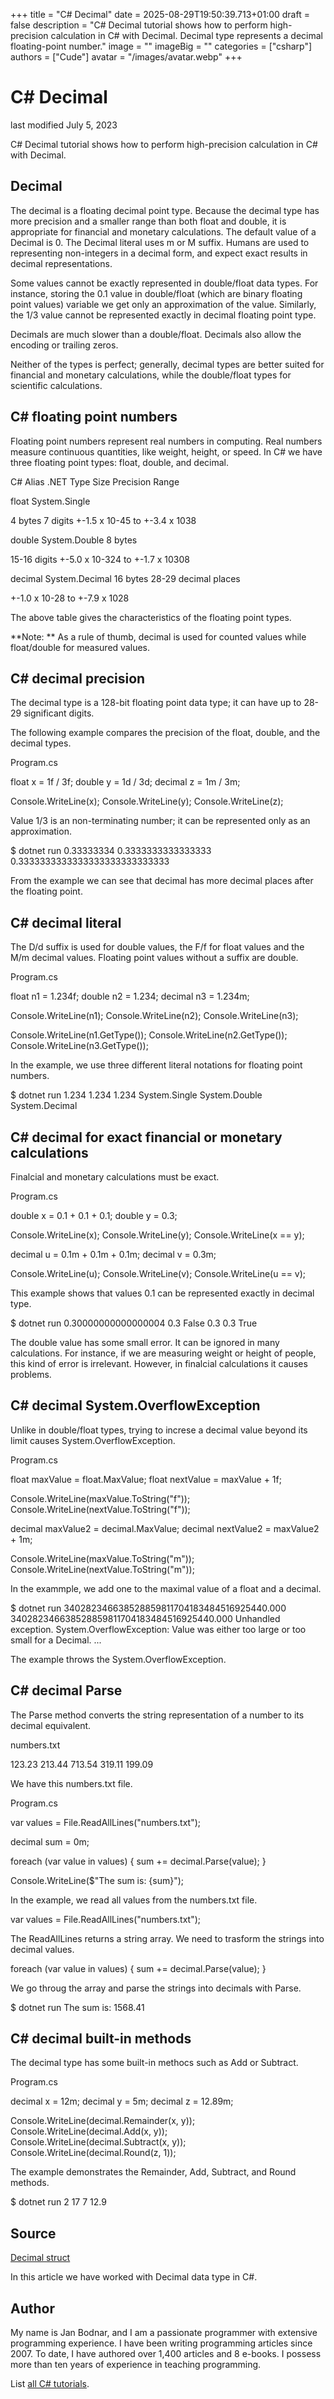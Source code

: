 +++
title = "C# Decimal"
date = 2025-08-29T19:50:39.713+01:00
draft = false
description = "C# Decimal tutorial shows how to perform high-precision calculation in C# with Decimal. Decimal type represents a decimal floating-point number."
image = ""
imageBig = ""
categories = ["csharp"]
authors = ["Cude"]
avatar = "/images/avatar.webp"
+++

# C# Decimal

last modified July 5, 2023

 

C# Decimal tutorial shows how to perform high-precision calculation in C# with
Decimal.

## Decimal

The decimal is a floating decimal point type. Because the decimal
type has more precision and a smaller range than both float and double, it is
appropriate for financial and monetary calculations. The default value of a
Decimal is 0. The Decimal literal uses m or M suffix.
Humans are used to representing non-integers in a decimal form, and expect exact
results in decimal representations.

Some values cannot be exactly represented in double/float data types. For
instance, storing the 0.1 value in double/float (which are binary floating point
values) variable we get only an approximation of the value. Similarly, the 1/3
value cannot be represented exactly in decimal floating point type. 

Decimals are much slower than a double/float. Decimals also allow the encoding 
or trailing zeros.

Neither of the types is perfect; generally, decimal types are better suited for
financial and monetary calculations, while the double/float types for scientific
calculations. 

## C# floating point numbers

Floating point numbers represent real numbers in computing. Real numbers
measure continuous quantities, like weight, height, or speed. In C# we have
three floating point types: float, double, and
decimal.

C# Alias
.NET Type
Size
Precision
Range

float
System.Single

4 bytes
7 digits
+-1.5 x 10-45 to +-3.4 x 1038 

double
System.Double
8 bytes

15-16 digits
+-5.0 x 10-324 to +-1.7 x 10308 

decimal
System.Decimal
16 bytes
28-29 decimal places

+-1.0 x 10-28  to +-7.9 x 1028 

The above table gives the characteristics of the floating point types.

**Note: ** As a rule of thumb, decimal is used for
counted values while float/double for measured values.

## C# decimal precision

The decimal type is a 128-bit floating point data type; it can 
have up to 28-29 significant digits.

The following example compares the precision of the float, 
double, and the decimal types.

Program.cs
  

float x = 1f / 3f;
double y = 1d / 3d;
decimal z = 1m / 3m;

Console.WriteLine(x);
Console.WriteLine(y);
Console.WriteLine(z);

Value 1/3 is an non-terminating number; it can be represented only as an
approximation.

$ dotnet run
0.33333334
0.3333333333333333
0.3333333333333333333333333333

From the example we can see that decimal has more decimal places 
after the floating point.

## C# decimal literal

The D/d suffix is used for double values, the F/f for
float values and the M/m decimal values. Floating
point values without a suffix are double.

Program.cs
  

float n1 = 1.234f;
double n2 = 1.234;
decimal n3 = 1.234m;

Console.WriteLine(n1);
Console.WriteLine(n2);
Console.WriteLine(n3);

Console.WriteLine(n1.GetType());
Console.WriteLine(n2.GetType());
Console.WriteLine(n3.GetType());

In the example, we use three different literal notations for floating point
numbers. 

$ dotnet run
1.234
1.234
1.234
System.Single
System.Double
System.Decimal

## C# decimal for exact financial or monetary calculations

Finalcial and monetary calculations must be exact. 

Program.cs
  

double x = 0.1 + 0.1 + 0.1;
double y = 0.3;

Console.WriteLine(x);
Console.WriteLine(y);
Console.WriteLine(x == y);

decimal u = 0.1m + 0.1m + 0.1m;
decimal v = 0.3m;

Console.WriteLine(u);
Console.WriteLine(v);
Console.WriteLine(u == v);

This example shows that values 0.1 can be represented exactly in decimal type.

$ dotnet run
0.30000000000000004
0.3
False
0.3
0.3
True

The double value has some small error. It can be ignored in many calculations.
For instance, if we are measuring weight or height of people, this kind of error
is irrelevant. However, in finalcial calculations it causes problems.

## C# decimal System.OverflowException

Unlike in double/float types, trying to increse a decimal value 
beyond its limit causes System.OverflowException.

Program.cs
  

float maxValue = float.MaxValue;
float nextValue = maxValue + 1f;

Console.WriteLine(maxValue.ToString("f"));
Console.WriteLine(nextValue.ToString("f"));

decimal maxValue2 = decimal.MaxValue;
decimal nextValue2 = maxValue2 + 1m;

Console.WriteLine(maxValue.ToString("m"));
Console.WriteLine(nextValue.ToString("m"));

In the exammple, we add one to the maximal value of a float and 
a decimal.

$ dotnet run 
340282346638528859811704183484516925440.000
340282346638528859811704183484516925440.000 
Unhandled exception. System.OverflowException: Value was either too large or too 
small for a Decimal.
...

The example throws the System.OverflowException.

## C# decimal Parse

The Parse method converts the string representation of a number to
its decimal equivalent.

numbers.txt
  

123.23
213.44
713.54
319.11
199.09

We have this numbers.txt file.

Program.cs
  

var values = File.ReadAllLines("numbers.txt");

decimal sum = 0m;

foreach (var value in values)
{
    sum += decimal.Parse(value);
} 

Console.WriteLine($"The sum is: {sum}");

In the example, we read all values from the numbers.txt file.

var values = File.ReadAllLines("numbers.txt");

The ReadAllLines returns a string array. We need to trasform the 
strings into decimal values.

foreach (var value in values)
{
    sum += decimal.Parse(value);
} 

We go throug the array and parse the strings into decimals with
Parse.

$ dotnet run
The sum is: 1568.41

## C# decimal built-in methods

The decimal type has some built-in methocs such as Add
or Subtract.

Program.cs
  

decimal x = 12m;
decimal y = 5m;
decimal z = 12.89m;

Console.WriteLine(decimal.Remainder(x, y));
Console.WriteLine(decimal.Add(x, y));
Console.WriteLine(decimal.Subtract(x, y));
Console.WriteLine(decimal.Round(z, 1));

The example demonstrates the Remainder, Add, 
Subtract, and Round methods.

$ dotnet run
2
17
7
12.9

## Source

[Decimal struct](https://learn.microsoft.com/en-us/dotnet/api/system.decimal?view=net-8.0)

In this article we have worked with Decimal data type in C#.

## Author

My name is Jan Bodnar, and I am a passionate programmer with extensive
programming experience. I have been writing programming articles since 2007.
To date, I have authored over 1,400 articles and 8 e-books. I possess more
than ten years of experience in teaching programming.

List [all C# tutorials](/csharp/).